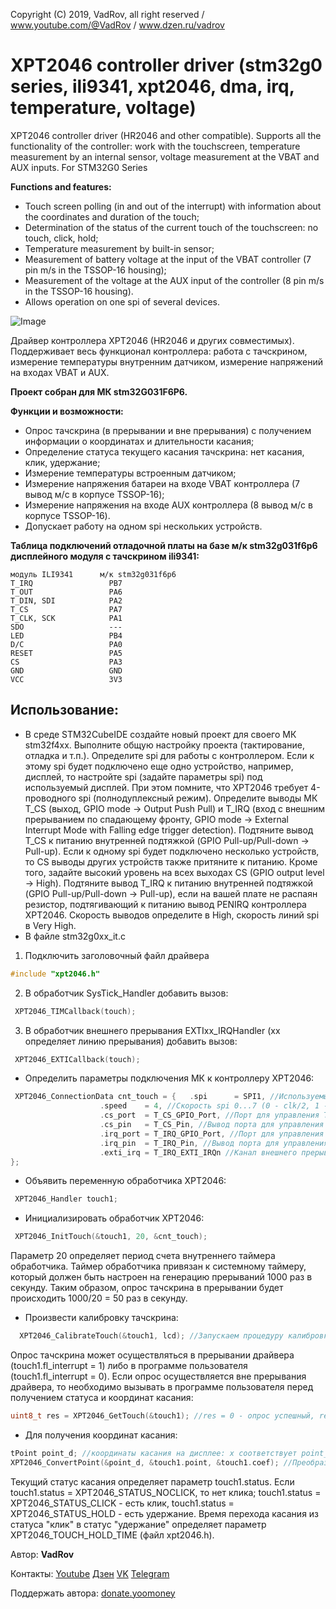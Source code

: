 Copyright (C) 2019, VadRov, all right reserved / www.youtube.com/@VadRov / www.dzen.ru/vadrov
# XPT2046 controller driver (stm32g0 series, ili9341, xpt2046, dma, irq, temperature, voltage)
 XPT2046 controller driver (HR2046 and other compatible). Supports all the functionality of the controller: work with the touchscreen, temperature measurement by an internal sensor, voltage measurement at the VBAT and AUX inputs.
 For STM32G0 Series
 
**Functions and features:**
- Touch screen polling (in and out of the interrupt) with information about the coordinates and duration of the touch;
- Determination of the status of the current touch of the touchscreen: no touch, click, hold;
- Temperature measurement by built-in sensor;
- Measurement of battery voltage at the input of the VBAT controller (7 pin m/s in the TSSOP-16 housing);
- Measurement of the voltage at the AUX input of the controller (8 pin m/s in the TSSOP-16 housing).
- Allows operation on one spi of several devices.

![Image](https://github.com/user-attachments/assets/02b638e7-df36-41ff-a0b8-3ab262609c03)

Драйвер контроллера XPT2046 (HR2046 и других совместимых). Поддерживает весь функционал контроллера: работа с тачскрином, измерение температуры внутренним датчиком, измерение напряжений на входах VBAT и AUX.

**Проект собран для МК stm32G031F6P6.**

**Функции и возможности:**
- Опрос тачскрина (в прерывании и вне прерывания) с получением информации о координатах и длительности касания;
- Определение статуса текущего касания тачскрина: нет касания, клик, удержание;
- Измерение температуры встроенным датчиком;
- Измерение напряжения батареи на входе VBAT контроллера (7 вывод м/с в корпусе TSSOP-16);
- Измерение напряжения на входе AUX контроллера (8 вывод м/с в корпусе TSSOP-16).
- Допускает работу на одном spi нескольких устройств.

**Таблица подключений отладочной платы на базе м/к stm32g031f6p6 дисплейного модуля с тачскрином ili9341:**
```
модуль ILI9341      м/к stm32g031f6p6
T_IRQ                 PB7
T_OUT                 PA6
T_DIN, SDI            PA2
T_CS                  PA7
T_CLK, SCK            PA1
SDO                   ---
LED                   PB4
D/C                   PA0
RESET                 PA5
CS                    PA3
GND                   GND
VCC                   3V3
```
## Использование:
- В среде STM32CubeIDE создайте новый проект для своего МК stm32f4xx. Выполните общую настройку проекта (тактирование, отладка и т.п.). Определите spi для работы с контроллером. Если к этому spi будет подключено еще одно устройство, например, дисплей, то настройте spi (задайте параметры spi) под используемый дисплей. При этом помните, что XPT2046 требует 4-проводного spi (полнодуплексный режим). Определите выводы МК T_CS (выход, GPIO mode -> Output Push Pull) и T_IRQ (вход с внешним прерыванием по спадающему фронту, GPIO mode -> External Interrupt Mode with Falling edge trigger detection). Подтяните вывод T_CS к питанию внутренней подтяжкой (GPIO Pull-up/Pull-down -> Pull-up). Если к одному spi будет подключено несколько устройств, то CS выводы других устройств также притяните к питанию. Кроме того, задайте высокий уровень на всех выходах CS (GPIO output level -> High). Подтяните вывод T_IRQ к питанию внутренней подтяжкой (GPIO Pull-up/Pull-down -> Pull-up), если на вашей плате не распаян резистор, подтягивающий к питанию вывод PENIRQ контроллера XPT2046. Скорость выводов определите в High, скорость линий spi в Very High.
- В файле stm32g0xx_it.c
1. Подключить заголовочный файл драйвера
```c
#include "xpt2046.h"
```
2. В обработчик SysTick_Handler добавить вызов:
```c
 XPT2046_TIMCallback(touch);
```
3. В обработчик внешнего прерывания EXTIxx_IRQHandler (xx определяет линию прерывания) добавить вызов:
```c
 XPT2046_EXTICallback(touch);
 ```
- Определить параметры подключения МК к контроллеру XPT2046:
```c
 XPT2046_ConnectionData cnt_touch = {	.spi 	  = SPI1, //Используемый spi
					.speed 	  = 4, //Скорость spi 0...7 (0 - clk/2, 1 - clk/4, ..., 7 - clk/256)
					.cs_port  = T_CS_GPIO_Port, //Порт для управления T_CS
					.cs_pin	  = T_CS_Pin, //Вывод порта для управления T_CS
					.irq_port = T_IRQ_GPIO_Port, //Порт для управления T_IRQ
					.irq_pin  = T_IRQ_Pin, //Вывод порта для управления T_IRQ
					.exti_irq = T_IRQ_EXTI_IRQn //Канал внешнего прерывания
};
```
- Объявить переменную обработчика XPT2046:
```c
 XPT2046_Handler touch1;
```
- Инициализировать обработчик XPT2046:
```c
 XPT2046_InitTouch(&touch1, 20, &cnt_touch);
```
Параметр 20 определяет период счета внутреннего таймера обработчика. Таймер обработчика привязан к системному таймеру, который должен быть настроен на генерацию прерываний 1000 раз в секунду. Таким образом, опрос тачскрина в прерывании будет происходить 1000/20 = 50 раз в секунду.
- Произвести калибровку тачскрина:
```c
  XPT2046_CalibrateTouch(&touch1, lcd); //Запускаем процедуру калибровки
```
Опрос тачскрина может осуществляться в прерывании драйвера (touch1.fl_interrupt = 1) либо в программе пользователя (touch1.fl_interrupt = 0). Если опрос осуществляется вне прерывания драйвера, то необходимо вызывать в программе пользователя перед получением статуса и координат касания:
```c
uint8_t res = XPT2046_GetTouch(&touch1); //res = 0 - опрос успешный, res = 1 - нет касания, res = 2 - spi занято
```
- Для получения координат касания:
```c
tPoint point_d; //координаты касания на дисплее: x соответствует point_d.x, а у - point_d.y
XPT2046_ConvertPoint(&point_d, &touch1.point, &touch1.coef); //Преобразуем координаты тачскрина в дисплейные
```
Текущий статус касания определяет параметр touch1.status. Если touch1.status = XPT2046_STATUS_NOCLICK, то нет клика; touch1.status = XPT2046_STATUS_CLICK - есть клик,  touch1.status = XPT2046_STATUS_HOLD - есть удержание. Время перехода касания из статуса "клик" в статус "удержание" определяет параметр XPT2046_TOUCH_HOLD_TIME (файл xpt2046.h).

Автор: **VadRov**

Контакты: [Youtube](https://www.youtube.com/@VadRov) [Дзен](https://dzen.ru/vadrov) [VK](https://vk.com/vadrov) [Telegram](https://t.me/vadrov_channel)

Поддержать автора: [donate.yoomoney](https://yoomoney.ru/to/4100117522443917)

